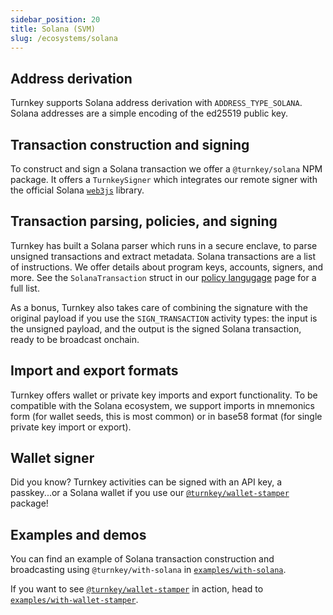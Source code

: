 ```yaml
---
sidebar_position: 20
title: Solana (SVM)
slug: /ecosystems/solana
---
```


## Address derivation

Turnkey supports Solana address derivation with `ADDRESS_TYPE_SOLANA`. Solana addresses are a simple encoding of the ed25519 public key.

## Transaction construction and signing

To construct and sign a Solana transaction we offer a `@turnkey/solana` NPM package. It offers a `TurnkeySigner` which integrates our remote signer with the official Solana [`web3js`](https://solana-labs.github.io/solana-web3.js/) library.

## Transaction parsing, policies, and signing

Turnkey has built a Solana parser which runs in a secure enclave, to parse unsigned transactions and extract metadata. Solana transactions are a list of instructions. We offer details about program keys, accounts, signers, and more. See the `SolanaTransaction` struct in our [policy langugage](../concepts/policy-management/Policy-language.md) page for a full list.

As a bonus, Turnkey also takes care of combining the signature with the original payload if you use the `SIGN_TRANSACTION` activity types: the input is the unsigned payload, and the output is the signed Solana transaction, ready to be broadcast onchain.

## Import and export formats

Turnkey offers wallet or private key imports and export functionality. To be compatible with the Solana ecosystem, we support imports in mnemonics form (for wallet seeds, this is most common) or in base58 format (for single private key import or export).

## Wallet signer

Did you know? Turnkey activities can be signed with an API key, a passkey...or a Solana wallet if you use our [`@turnkey/wallet-stamper`](https://www.npmjs.com/package/@turnkey/wallet-stamper) package!

## Examples and demos

You can find an example of Solana transaction construction and broadcasting using `@turnkey/with-solana` in [`examples/with-solana`](https://github.com/tkhq/sdk/tree/main/examples/with-solana).

If you want to see [`@turnkey/wallet-stamper`](https://www.npmjs.com/package/@turnkey/wallet-stamper) in action, head to [`examples/with-wallet-stamper`](https://github.com/tkhq/sdk/tree/main/examples/with-wallet-stamper).
